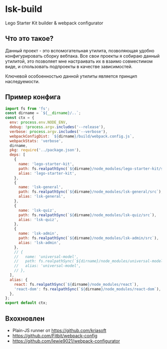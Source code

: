 # lsk-build
Lego Starter Kit builder & webpack configurator

## Что это такое?
Данный проект - это вспомогательная утилита, позволяющая удобно конфигурировать сборку вебпака.
Все свои проекты я собираю данный утилитой, это позволяет мне настраивать их в взаимо совместимом виде, и спользовать подпроекты в качестве зависимостей.

Ключевой особоенностью данной утилиты является принцип наследуемости.

## Пример конфига

```js
import fs from 'fs';
const dirname = `${__dirname}/..`;
const ctx = {
  env: process.env.NODE_ENV,
  debug: !process.argv.includes('--release'),
  verbose: process.argv.includes('--verbose'),
  webpackConfigDist: `${dirname}/build/webpack.config.js`,
  webpackStats: 'verbose',
  dirname,
  pkg: require('../package.json'),
  deps: [
    {
      name: 'lego-starter-kit',
      path: fs.realpathSync(`${dirname}/node_modules/lego-starter-kit/src`),
      alias: 'lego-starter-kit',
    },
    {
      name: 'lsk-general',
      path: fs.realpathSync(`${dirname}/node_modules/lsk-general/src`),
      alias: 'lsk-general',
    },
    {
      name: 'lsk-quiz',
      path: fs.realpathSync(`${dirname}/node_modules/lsk-quiz/src`),
      alias: 'lsk-quiz',
    },
    {
      name: 'lsk-admin',
      path: fs.realpathSync(`${dirname}/node_modules/lsk-admin/src`),
      alias: 'lsk-admin',
    },
    // {
    //   name: 'universal-model',
    //   path: fs.realpathSync(`${dirname}/node_modules/universal-model/src`),
    //   alias: 'universal-model',
    // },
  ],
  alias: {
    react: fs.realpathSync(`${dirname}/node_modules/react`),
    'react-dom': fs.realpathSync(`${dirname}/node_modules/react-dom`),
  },
};
export default ctx;
```

## Вхохновлен
* Plain-JS runner от https://github.com/kriasoft
* https://github.com/Fitbit/webpack-config
* https://github.com/lewie9021/webpack-configurator
